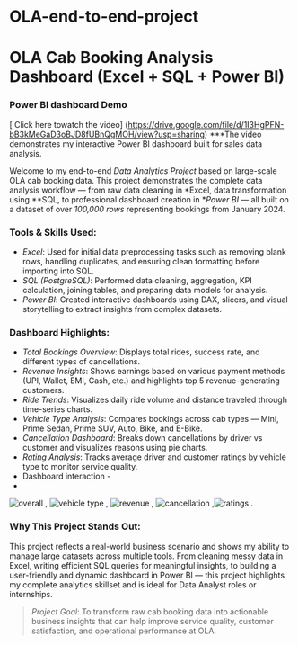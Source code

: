 # OLA-end-to-end-project
# OLA Cab Booking Analysis Dashboard (Excel + SQL + Power BI)
### Power BI dashboard Demo 
[ Click here towatch the video] (https://drive.google.com/file/d/1I3HgPFN-bB3kMeGaD3oBJD8fUBnQgMOH/view?usp=sharing)
***The video demonstrates my interactive Power BI dashboard built for sales data analysis.

Welcome to my end-to-end *Data Analytics Project* based on large-scale OLA cab booking data. This project demonstrates the complete data analysis workflow — from raw data cleaning in *Excel, data transformation using **SQL, to professional dashboard creation in **Power BI* — all built on a dataset of over *100,000 rows* representing bookings from January 2024.

### Tools & Skills Used:
- *Excel*: Used for initial data preprocessing tasks such as removing blank rows, handling duplicates, and ensuring clean formatting before importing into SQL.
- *SQL (PostgreSQL)*: Performed data cleaning, aggregation, KPI calculation, joining tables, and preparing data models for analysis.
- *Power BI*: Created interactive dashboards using DAX, slicers, and visual storytelling to extract insights from complex datasets.

### Dashboard Highlights:
- *Total Bookings Overview*: Displays total rides, success rate, and different types of cancellations.
- *Revenue Insights*: Shows earnings based on various payment methods (UPI, Wallet, EMI, Cash, etc.) and highlights top 5 revenue-generating customers.
- *Ride Trends*: Visualizes daily ride volume and distance traveled through time-series charts.
- *Vehicle Type Analysis*: Compares bookings across cab types — Mini, Prime Sedan, Prime SUV, Auto, Bike, and E-Bike.
- *Cancellation Dashboard*: Breaks down cancellations by driver vs customer and visualizes reasons using pie charts.
- *Rating Analysis*: Tracks average driver and customer ratings by vehicle type to monitor service quality.
- Dashboard interaction -
- 
![overall](https://github.com/user-attachments/assets/267d538d-579d-47cb-b41f-cf4219256436) , ![vehicle type](https://github.com/user-attachments/assets/eaea7596-cc02-4fde-a4da-49ad59162a52) , ![revenue](https://github.com/user-attachments/assets/63ebd26f-9411-40ea-a24e-64eb4fdec059) , ![cancellation](https://github.com/user-attachments/assets/54e8ebf5-7c84-44d0-ae62-3c2aea0047c4) ,![ratings](https://github.com/user-attachments/assets/09187bdf-00c2-414f-a756-07af91cd4425) .





### Why This Project Stands Out:
This project reflects a real-world business scenario and shows my ability to manage large datasets across multiple tools. From cleaning messy data in Excel, writing efficient SQL queries for meaningful insights, to building a user-friendly and dynamic dashboard in Power BI — this project highlights my complete analytics skillset and is ideal for Data Analyst roles or internships.

> *Project Goal*: To transform raw cab booking data into actionable business insights that can help improve service quality, customer satisfaction, and operational performance at OLA.
